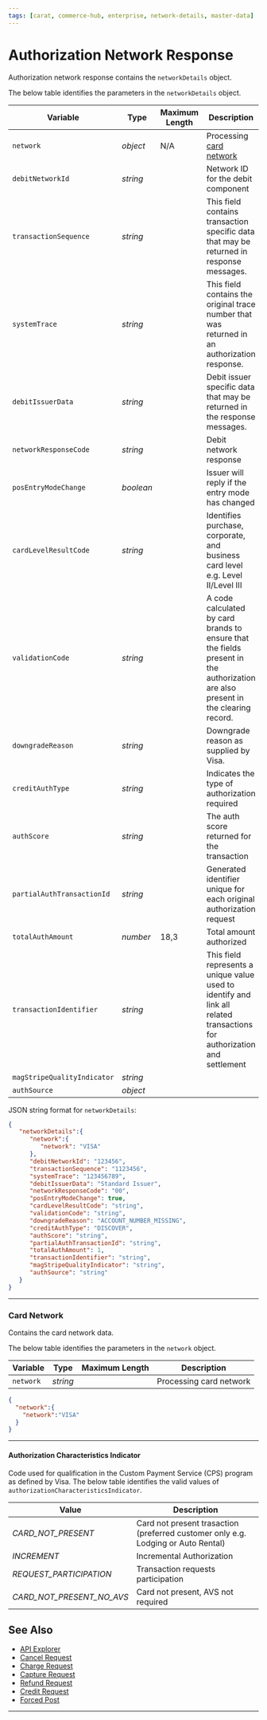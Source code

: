 ```yaml
---
tags: [carat, commerce-hub, enterprise, network-details, master-data]
---
```


# Authorization Network Response

Authorization network response contains the `networkDetails` object.

<!--
type: tab
titles: networkDetails, JSON Example
-->

The below table identifies the parameters in the `networkDetails` object.

| Variable | Type | Maximum Length | Description |
| -------- | -- | ------------ | ------------------ |
| `network` | *object* | N/A | Processing [card network](#card-network) |
| `debitNetworkId` | *string* | | Network ID for the debit component |
| `transactionSequence`| *string* | | This field contains transaction specific data that may be returned in response messages. |
| `systemTrace`| *string* | | This field contains the original trace number that was returned in an authorization response. |
| `debitIssuerData` | *string* |  | Debit issuer specific data that may be returned in the response messages. |
| `networkResponseCode ` | *string* | | Debit network response |
| `posEntryModeChange` | *boolean* |  |  Issuer will reply if the entry mode has changed |
| `cardLevelResultCode` | *string* |  | Identifies purchase, corporate, and business card level e.g. Level II/Level III |
| `validationCode` | *string* |  | A code calculated by card brands to ensure that the fields present in the authorization are also present in the clearing record. |
| `downgradeReason` | *string* |  | Downgrade reason as supplied by Visa. |
| `creditAuthType` | *string* |  |Indicates the type of authorization required |
| `authScore` | *string* |  | The auth score returned for the transaction |
| `partialAuthTransactionId` | *string* |  | Generated identifier unique for each original authorization request |
| `totalAuthAmount` | *number* | 18,3  | Total amount authorized |
| `transactionIdentifier` | *string* |  | This field represents a unique value used to identify and link all related transactions for authorization and settlement |
| `magStripeQualityIndicator` | *string* |  |  |
| `authSource` | *object* |  |  |

<!--
type: tab
-->

JSON string format for `networkDetails`:

```json
{
   "networkDetails":{
      "network":{
         "network": "VISA"
      },
      "debitNetworkId": "123456",
      "transactionSequence": "1123456",
      "systemTrace": "123456789",
      "debitIssuerData": "Standard Issuer",
      "networkResponseCode": "00",
      "posEntryModeChange": true,
      "cardLevelResultCode": "string",
      "validationCode": "string",
      "downgradeReason": "ACCOUNT_NUMBER_MISSING",
      "creditAuthType": "DISCOVER",
      "authScore": "string",
      "partialAuthTransactionId": "string",
      "totalAuthAmount": 1,
      "transactionIdentifier": "string",
      "magStripeQualityIndicator": "string",
      "authSource": "string"
   }
}
```

<!-- type: tab-end -->

---

### Card Network 

Contains the card network data.

<!--
type: tab
titles: network, JSON Example
-->

The below table identifies the parameters in the `network` object.

|Variable |Type| Maximum Length | Description|
|------|--------|-------|----------------|
| `network` | *string* |  | Processing card network |

<!--
type: tab
-->

```json
{
  "network":{
    "network":"VISA"
  }
}
```

<!-- type: tab-end -->
 
---

#### Authorization Characteristics Indicator

Code used for qualification in the Custom Payment Service (CPS) program as defined by Visa. The below table identifies the valid values of `authorizationCharacteristicsIndicator`.

| Value | Description |
|-------|-------------|
| *CARD_NOT_PRESENT* |  Card not present trasaction (preferred customer only e.g. Lodging or Auto Rental) |
| *INCREMENT* | Incremental Authorization | 
| *REQUEST_PARTICIPATION* |  Transaction requests participation |
| *CARD_NOT_PRESENT_NO_AVS* |  Card not present, AVS not required |


## See Also

- [API Explorer](../api/?type=post&path=/payments/v1/charges)
- [Cancel Request](?path=docs/Resources/API-Documents/Payments/Cancel.md)
- [Charge Request](?path=docs/Resources/API-Documents/Payments/Charges.md)
- [Capture Request](?path=docs/Resources/API-Documents/Payments/Capture.md)
- [Refund Request](?path=docs/Resources/API-Documents/Payments/Refund.md)
- [Credit Request](?path=docs/Resources/API-Documents/Payments/Credit.md)
- [Forced Post](?path=docs/Resources/API-Documents/Payments/Forced.md)

---
